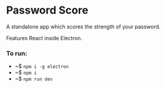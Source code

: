 # Password Score
A standalone app which scores the strength of your password.

Features React inside Electron.

### To run:
- ~$  `npm i -g electron`
- ~$  `npm i`
- ~$  `npm run dev`
